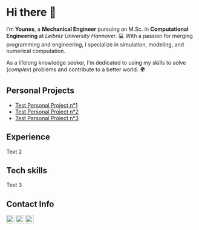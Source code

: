 # Hi there 👋
I’m **Younes**, a **Mechanical Engineer** pursuing an M.Sc. in **Computational Engineering** at *Leibniz University Hannover*. 💻 With a passion for merging programming and engineering, I specialize in simulation, modeling, and numerical computation.

As a lifelong knowledge seeker, I’m dedicated to using my skills to solve (*complex*) problems and contribute to a better world. 🌍

## Personal Projects
- [Test Personal Project n°1](https://github.com/Younes-Toumi/Youtube-Channel/tree/main/Simulation%20with%20Python)
- [Test Personal Project n°2](https://github.com/Younes-Toumi/Personal-Projects)
- [Test Personal Project n°3](https://github.com/Younes-Toumi/Youtube-Channel/tree/main/Notebook%20Courses/Differential%20Equations)

## Experience
Text 2

## Tech skills
Text 3


## Contact Info

[<img align="left" alt="JoshMadakor | YouTube" width="22px" src="https://cdn.jsdelivr.net/npm/simple-icons@v3/icons/youtube.svg" />][youtube]
[<img align="left" alt="JoshMadakor | LinkedIn" width="22px" src="https://cdn.jsdelivr.net/npm/simple-icons@v3/icons/linkedin.svg" />][linkedin]
[<img align="left" alt="JoshMadakor | Udemy" width="22px" src="https://cdn.jsdelivr.net/npm/simple-icons@3.13.0/icons/udemy.svg" />][udemy]

[youtube]: https://www.youtube.com/@YounesLab
[udemy]: https://www.udemy.com/user/younes-abdeldjalil-toumi/
[linkedin]: https://www.linkedin.com/in/younes-abdeldjalil-toumi-334b29207/
